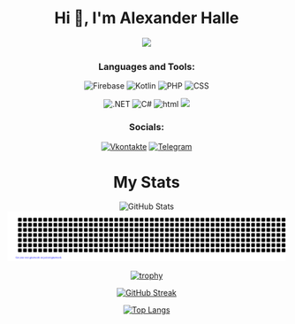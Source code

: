 <h1 align="center">Hi 👋, I'm Alexander Halle</h1>
<div id="header" align="center">
  <img src="https://media.giphy.com/media/vLlpbDafjgHystuJ0a/giphy.gif" width="300"/>
<div id="badges" style="text-align: center;">

### Languages and Tools:
![Firebase](https://img.shields.io/badge/-Firebase-orange?style=for-the-badge&logo=firebase&logoColor=F8C52C)
![Kotlin](https://img.shields.io/badge/-Kotlin-blue?style=for-the-badge&logo=kotlin&logoColor=purple)
![PHP](https://img.shields.io/badge/-PHP-purple?style=for-the-badge&logo=php&logoColor=black)
![CSS](https://img.shields.io/badge/-Css-white?style=for-the-badge&logo=CSS&logoColor=Green)

![.NET](https://img.shields.io/badge/-.NET-purple?style=for-the-badge&logo=.NET&logoColor=white)
![C#](https://img.shields.io/badge/-C_Sharp-606060?style=for-the-badge&logo=CSharp&logoColor=FFFF99)
![html](https://img.shields.io/badge/-Html-E34F26?style=for-the-badge&logo=HTML&logoColor=#E34F26)
<img src="https://img.shields.io/badge/-Python-FFA500?style=for-the-badge&logo=python&logoColor=white">

### Socials:
[![Vkontakte](https://img.shields.io/badge/-Vkontakte-090909?style=for-the-badge&logo=Vk&logoColor=4F7DB3)](https://vk.com/ara307703ara)
[![Telegram](https://img.shields.io/badge/-Telegram-090909?style=for-the-badge&logo=telegram&logoColor=27A0D9)](https://t.me/Alexander_Halle)
# My Stats

![GitHub Stats](https://github-readme-stats.vercel.app/api?username=Leks2000&theme=synthwave)
![GitHub Stats](gitartwork.svg)

[![trophy](https://github-profile-trophy.vercel.app/?username=Leks2000)](https://github.com/ryo-ma/github-profile-trophy)

[![GitHub Streak](https://github-readme-streak-stats.herokuapp.com/?user=Leks2000)](https://git.io/streak-stats)

[![Top Langs](https://github-readme-stats.vercel.app/api/top-langs/?username=Leks2000&layout=compact)](https://github.com/anuraghazra/github-readme-stats)
